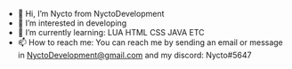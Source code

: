 - 👋 Hi, I’m Nycto from NyctoDevelopment
- 👀 I’m interested in developing
- 🌱 I’m currently learning:
LUA
HTML
CSS
JAVA
ETC
- 📫 How to reach me: You can reach me by sending an email or message in NyctoDevelopment@gmail.com and my discord: Nycto#5647

<!---
NyctoDevelopment/NyctoDevelopment is a ✨ special ✨ repository because its `README.md` (this file) appears on your GitHub profile.
You can click the Preview link to take a look at your changes.
--->
